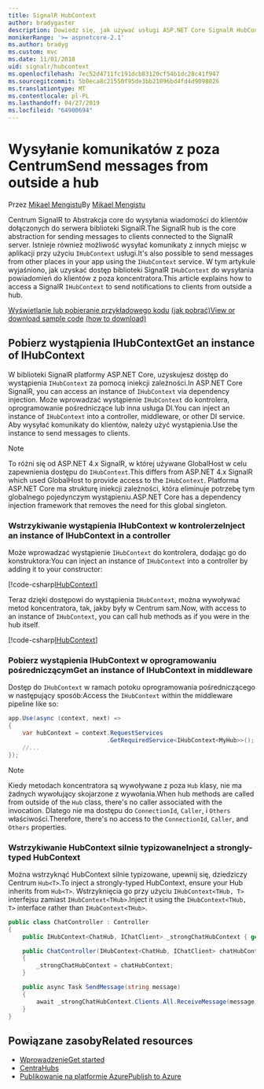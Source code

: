 ```yaml
---
title: SignalR HubContext
author: bradygaster
description: Dowiedz się, jak używać usługi ASP.NET Core SignalR HubContext wysyłania powiadomień do klientów z poza koncentratora.
monikerRange: '>= aspnetcore-2.1'
ms.author: bradyg
ms.custom: mvc
ms.date: 11/01/2018
uid: signalr/hubcontext
ms.openlocfilehash: 7ec52d4711fc191dcb83120cf54b1dc28c41f947
ms.sourcegitcommit: 5b0eca8c21550f95de3bb21096bd4fd4d9098026
ms.translationtype: MT
ms.contentlocale: pl-PL
ms.lasthandoff: 04/27/2019
ms.locfileid: "64900694"
---
```

# <a name="send-messages-from-outside-a-hub"></a><span data-ttu-id="51994-103">Wysyłanie komunikatów z poza Centrum</span><span class="sxs-lookup"><span data-stu-id="51994-103">Send messages from outside a hub</span></span>

<span data-ttu-id="51994-104">Przez [Mikael Mengistu](https://twitter.com/MikaelM_12)</span><span class="sxs-lookup"><span data-stu-id="51994-104">By [Mikael Mengistu](https://twitter.com/MikaelM_12)</span></span>

<span data-ttu-id="51994-105">Centrum SignalR to Abstrakcja core do wysyłania wiadomości do klientów dołączonych do serwera biblioteki SignalR.</span><span class="sxs-lookup"><span data-stu-id="51994-105">The SignalR hub is the core abstraction for sending messages to clients connected to the SignalR server.</span></span> <span data-ttu-id="51994-106">Istnieje również możliwość wysyłać komunikaty z innych miejsc w aplikacji przy użyciu `IHubContext` usługi.</span><span class="sxs-lookup"><span data-stu-id="51994-106">It's also possible to send messages from other places in your app using the `IHubContext` service.</span></span> <span data-ttu-id="51994-107">W tym artykule wyjaśniono, jak uzyskać dostęp biblioteki SignalR `IHubContext` do wysyłania powiadomień do klientów z poza koncentratora.</span><span class="sxs-lookup"><span data-stu-id="51994-107">This article explains how to access a SignalR `IHubContext` to send notifications to clients from outside a hub.</span></span>

<span data-ttu-id="51994-108">[Wyświetlanie lub pobieranie przykładowego kodu](https://github.com/aspnet/AspNetCore.Docs/tree/master/aspnetcore/signalr/hubcontext/sample/) [(jak pobrać)](xref:index#how-to-download-a-sample)</span><span class="sxs-lookup"><span data-stu-id="51994-108">[View or download sample code](https://github.com/aspnet/AspNetCore.Docs/tree/master/aspnetcore/signalr/hubcontext/sample/) [(how to download)](xref:index#how-to-download-a-sample)</span></span>

## <a name="get-an-instance-of-ihubcontext"></a><span data-ttu-id="51994-109">Pobierz wystąpienia IHubContext</span><span class="sxs-lookup"><span data-stu-id="51994-109">Get an instance of IHubContext</span></span>

<span data-ttu-id="51994-110">W biblioteki SignalR platformy ASP.NET Core, uzyskujesz dostęp do wystąpienia `IHubContext` za pomocą iniekcji zależności.</span><span class="sxs-lookup"><span data-stu-id="51994-110">In ASP.NET Core SignalR, you can access an instance of `IHubContext` via dependency injection.</span></span> <span data-ttu-id="51994-111">Może wprowadzać wystąpienie `IHubContext` do kontrolera, oprogramowanie pośredniczące lub inna usługa DI.</span><span class="sxs-lookup"><span data-stu-id="51994-111">You can inject an instance of `IHubContext` into a controller, middleware, or other DI service.</span></span> <span data-ttu-id="51994-112">Aby wysyłać komunikaty do klientów, należy użyć wystąpienia.</span><span class="sxs-lookup"><span data-stu-id="51994-112">Use the instance to send messages to clients.</span></span>

> [!NOTE]
> <span data-ttu-id="51994-113">To różni się od ASP.NET 4.x SignalR, w której używane GlobalHost w celu zapewnienia dostępu do `IHubContext`.</span><span class="sxs-lookup"><span data-stu-id="51994-113">This differs from ASP.NET 4.x SignalR which used GlobalHost to provide access to the `IHubContext`.</span></span> <span data-ttu-id="51994-114">Platforma ASP.NET Core ma strukturę iniekcji zależności, która eliminuje potrzebę tym globalnego pojedynczym wystąpieniu.</span><span class="sxs-lookup"><span data-stu-id="51994-114">ASP.NET Core has a dependency injection framework that removes the need for this global singleton.</span></span>

### <a name="inject-an-instance-of-ihubcontext-in-a-controller"></a><span data-ttu-id="51994-115">Wstrzykiwanie wystąpienia IHubContext w kontrolerze</span><span class="sxs-lookup"><span data-stu-id="51994-115">Inject an instance of IHubContext in a controller</span></span>

<span data-ttu-id="51994-116">Może wprowadzać wystąpienie `IHubContext` do kontrolera, dodając go do konstruktora:</span><span class="sxs-lookup"><span data-stu-id="51994-116">You can inject an instance of `IHubContext` into a controller by adding it to your constructor:</span></span>

[!code-csharp[IHubContext](hubcontext/sample/Controllers/HomeController.cs?range=12-19,57)]

<span data-ttu-id="51994-117">Teraz dzięki dostępowi do wystąpienia `IHubContext`, można wywoływać metod koncentratora, tak, jakby były w Centrum sam.</span><span class="sxs-lookup"><span data-stu-id="51994-117">Now, with access to an instance of `IHubContext`, you can call hub methods as if you were in the hub itself.</span></span>

[!code-csharp[IHubContext](hubcontext/sample/Controllers/HomeController.cs?range=21-25)]

### <a name="get-an-instance-of-ihubcontext-in-middleware"></a><span data-ttu-id="51994-118">Pobierz wystąpienia IHubContext w oprogramowaniu pośredniczącym</span><span class="sxs-lookup"><span data-stu-id="51994-118">Get an instance of IHubContext in middleware</span></span>

<span data-ttu-id="51994-119">Dostęp do `IHubContext` w ramach potoku oprogramowania pośredniczącego w następujący sposób:</span><span class="sxs-lookup"><span data-stu-id="51994-119">Access the `IHubContext` within the middleware pipeline like so:</span></span>

```csharp
app.Use(async (context, next) =>
{
    var hubContext = context.RequestServices
                            .GetRequiredService<IHubContext<MyHub>>();
    //...
});
```

> [!NOTE]
> <span data-ttu-id="51994-120">Kiedy metodach koncentratora są wywoływane z poza `Hub` klasy, nie ma żadnych wywołujący skojarzone z wywołania.</span><span class="sxs-lookup"><span data-stu-id="51994-120">When hub methods are called from outside of the `Hub` class, there's no caller associated with the invocation.</span></span> <span data-ttu-id="51994-121">Dlatego nie ma dostępu do `ConnectionId`, `Caller`, i `Others` właściwości.</span><span class="sxs-lookup"><span data-stu-id="51994-121">Therefore, there's no access to the `ConnectionId`, `Caller`, and `Others` properties.</span></span>

### <a name="inject-a-strongly-typed-hubcontext"></a><span data-ttu-id="51994-122">Wstrzykiwanie HubContext silnie typizowane</span><span class="sxs-lookup"><span data-stu-id="51994-122">Inject a strongly-typed HubContext</span></span>

<span data-ttu-id="51994-123">Można wstrzyknąć HubContext silnie typizowane, upewnij się, dziedziczy Centrum `Hub<T>`.</span><span class="sxs-lookup"><span data-stu-id="51994-123">To inject a strongly-typed HubContext, ensure your Hub inherits from `Hub<T>`.</span></span> <span data-ttu-id="51994-124">Wstrzyknięcia go przy użyciu `IHubContext<THub, T>` interfejsu zamiast `IHubContext<THub>`.</span><span class="sxs-lookup"><span data-stu-id="51994-124">Inject it using the `IHubContext<THub, T>` interface rather than `IHubContext<THub>`.</span></span>

```csharp
public class ChatController : Controller
{
    public IHubContext<ChatHub, IChatClient> _strongChatHubContext { get; }

    public ChatController(IHubContext<ChatHub, IChatClient> chatHubContext)
    {
        _strongChatHubContext = chatHubContext;
    }

    public async Task SendMessage(string message)
    {
        await _strongChatHubContext.Clients.All.ReceiveMessage(message);
    }
}
```

## <a name="related-resources"></a><span data-ttu-id="51994-125">Powiązane zasoby</span><span class="sxs-lookup"><span data-stu-id="51994-125">Related resources</span></span>

* [<span data-ttu-id="51994-126">Wprowadzenie</span><span class="sxs-lookup"><span data-stu-id="51994-126">Get started</span></span>](xref:tutorials/signalr)
* [<span data-ttu-id="51994-127">Centra</span><span class="sxs-lookup"><span data-stu-id="51994-127">Hubs</span></span>](xref:signalr/hubs)
* [<span data-ttu-id="51994-128">Publikowanie na platformie Azure</span><span class="sxs-lookup"><span data-stu-id="51994-128">Publish to Azure</span></span>](xref:signalr/publish-to-azure-web-app)
